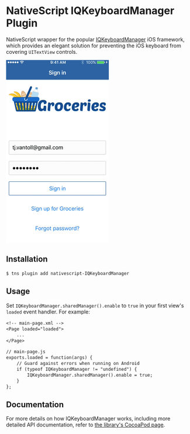 # NativeScript IQKeyboardManager Plugin

NativeScript wrapper for the popular [IQKeyboardManager](https://cocoapods.org/pods/IQKeyboardManager) iOS framework, which provides an elegant solution for preventing the iOS keyboard from covering `UITextView` controls.

![](screenshot.gif)

## Installation

```
$ tns plugin add nativescript-IQKeyboardManager
```

## Usage

Set `IQKeyboardManager.sharedManager().enable` to `true` in your first view's `loaded` event handler. For example:

```
<!-- main-page.xml -->
<Page loaded="loaded">
    ...
</Page>
```

```
// main-page.js
exports.loaded = function(args) {
    // Guard against errors when running on Android
    if (typeof IQKeyboardManager != "undefined") {
        IQKeyboardManager.sharedManager().enable = true;
    }
};
```

## Documentation

For more details on how IQKeyboardManager works, including more detailed API documentation, refer to [the library's CocoaPod page](https://cocoapods.org/pods/IQKeyboardManager).
